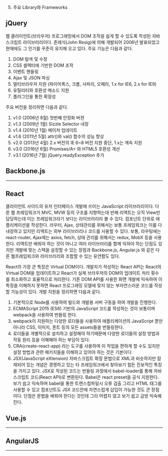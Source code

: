 5. 주요 Library와 Frameworks

## jQuery

웹 클라이언트(브라우저) 프로그래밍에서 DOM 조작을 쉽게 할 수 있도록 작성된 자바스크립트 라이브러리이다. 존레식(John Resig)에 의해 개발되어 2006년 발표되었고 현재에도 그 인기를 꾸준히 유지해 오고 있다. 주요 기능은 다음과 같다.

1.  DOM 탐색 및 수정
2.  CSS 셀렉터에 기반한 DOM 조작
3.  이벤트 핸들링
4.  Ajax 및 JSON 파싱
5.  멀티브라우저 지원 (파이어폭스, 크롬, 사파리, 오페라, 1.x for IE6, 2.x for IE9)
6.  유틸리티와 호환성 메소드 지원
7.  플러그인을 통한 확장성

주요 버전을 정리하면 다음과 같다.

1.  v1.0 (2006년 8월)
    첫번째 안정화 버젼
2.  v1.3 (2009년 1월)
    Sizzle Selector 내장
3.  v1.4 (2010년 1월)
    메이저 업데이트
4.  v1.6 (2011년 5월)
    attr()와 val() 함수의 성능 향상
5.  v2.0 (2013년 4월)
    2.x 버전의 IE 6~8 버전 지원 중단, 1.x는 계속 지원
6.  v3.0 (2016년 6월)
    Promises/A+ 와 HTML5 호환성 개선
7.  v3.1 (2016년 7월)
    jQuery.readyException 추가

## Backbone.js

* * *

## React

클라이언트 사이드의 유저 인터페이스 개발에 쓰이는 JavaScript 라이브러리이다. 다른 웹 프레임워크가 MVC, MVW 등의 구조를 지향하는데 반해 리액트는 오직 View만 담당하는데 이는 프레임워크라기 보다는 라이브러리라 볼 수 있다. 컴포넌트 단위로 애플리케이션을 작성한다. 라우터, Ajax, 상태관리를 위해서는 보통 프레임워크는 이를 다 내장하고 있지만 리액트는 외부 라이브러리나 코드를 사용할 수 있다. 보통, 라우팅에는 react-router, Ajax에는 axios, fetch, 상태 관리를 위해서는 redux, MobX 등을 사용한다. 리액트만 배워야 하는 것이 아니고 여러 라이브러리를 함께 익혀야 하는 단점도 있지만 개발에 맞는 스택을 설정할 수 있는 장점과 Backbone.js, Angular.js 와 같은 다른 웹프레임워크와 라이브러리와 조합할 수 있는 유연함도 있다.

React의 가장 큰 특징은 Virtual DOM이다. 개발자가 작성하는 React API는 React의 Virtual DOM을 업데이트하고 React가 실제 브라우저의 DOM의 업데이트 처리 횟수를 최소화하고 효율적으로 처리한다. 기존 DOM API를 사용한 화면 개발에 익숙하여 이 특징을 이해하지 못하면 React 프로그래밍 모델에 맞지 않는 부자연스러운 코드를 작성할 가능성이 있다. 개발 지원을 정리하면 다음과 같다.

1.  기본적으로 Node를 사용하여 빌드와 개발용 서버 구동을 하여 개발을 진행한다.
2.  ECMAScript 2015 (ES6) 기반의 JavaScript 코드를 작성하는 것이 보통이며 webpack을 사용하여 번들링 한다.
3.  webpack이 지원하는 다양한 로더들을 사용하여 애플리케이션의 JavaScript 뿐만 아니라 CSS, 이미지, 폰트 등의 모든 assets들을 번들링한다.
4.  로더들을 개별적으로 설치하고 설정해야 하기때문에 다양한 로더들의 설정 방법과 작동 원리 등을 이해해야 하는 부담이 있다.
5.  CRA(create-react-app) 라는 도구를 사용하여 이 작업을 편하게 할 수도 있지만 설정 방법과 관련 패키지들을 이해하고 있어야 하는 것은 기본이다.
6.  JSX(JavaScript eXtension)
    자바스크립트 확장 문법으로 XML과 비슷하지만 잠재되어 있는 개념은 경쟁하고 있는 타 프레임워크에서 찾아보기 힘든 진보적인 특징을 가지고 있다. JSX로 작성된 코드는 번들링 과정에서 babel-loader를 통해 자바스크립트 코드(React API)로 변환된다. Babel은 react preset을 공식 지원한다. 보기 쉽고 익숙하며 babel을 통한 트랜스컴파일시 오류 검출 그리고 HTML 태그를 사용할 수 있고 컴포넌트도 JSX 코드안에 자연스럽게 삽입이 가능한 것도 큰 장점이다. 단점은 문법을 배워야 한다는 것인데 그리 어렵지 않고 보기 쉽고 금방 익숙해 진다.

## Vue.js

* * *

## AngularJS

* * *